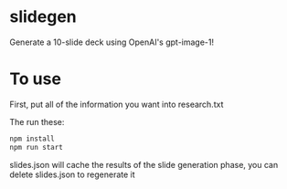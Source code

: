# slidegen

Generate a 10-slide deck using OpenAI's gpt-image-1!

# To use

First, put all of the information you want into research.txt

The run these:

```sh
npm install
npm run start
```

slides.json will cache the results of the slide generation phase, you can delete slides.json to regenerate it